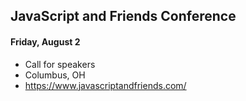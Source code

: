 ## JavaScript and Friends Conference
#### Friday, August 2

- Call for speakers
- Columbus, OH
- https://www.javascriptandfriends.com/

